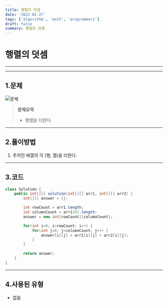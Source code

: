 ```yaml
---
title: 행렬의 덧셈
date: '2022-01-27'
tags: ['algorithm', 'math', 'programmers']
draft: false
summary: 행렬의 덧셈
---
```


# **행렬의 덧셈**

---

<TOCInline toc={props.toc} asDisclosure />

---

## 1.문제

![문제](/static/images/md-images/24e07aa545a321277869959ccc9212f647e5317bc14373701c5caa069220ff1d.png)

> **문제요약**
>
> - 행렬을 더한다.

---

## 2.풀이방법

1. 주어진 배열의 각 (행, 열)을 더한다.

---

## 3.코드

```java
class Solution {
    public int[][] solution(int[][] arr1, int[][] arr2) {
        int[][] answer = {};

        int rowCount = arr1.length;
        int columnCount = arr1[0].length;
        answer = new int[rowCount][columnCount];

        for(int i=0; i<rowCount; i++) {
            for(int j=0; j<columnCount; j++) {
                answer[i][j] = arr1[i][j] + arr2[i][j];
            }
        }

        return answer;
    }
}
```

---

## 4.사용된 유형

- 없음
